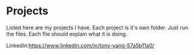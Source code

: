 # Projects
Listed here are my projects I have. Each project is it's own folder. Just run the files. Each file should explain what it is doing.

LinkedIn:https://www.linkedin.com/in/tony-yang-57a5b11a0/
